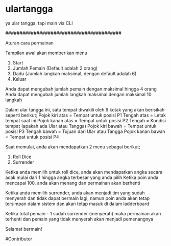 # ulartangga
ya ular tangga, tapi main via CLI  

#########################################  

Aturan cara permainan  

Tampilan awal akan memberikan menu  

 1. Start 
 2. Jumlah Pemain (Default adalah 2 orang) 
 3. Dadu (Jumlah langkah maksimal, dengan default adalah 6) 
 4. Keluar 

Anda dapat mengubah jumlah pemain dengan maksimal hingga 4 orang Anda dapat mengubah jumlah langkah maksimal dengan maksimal 10 langkah  

Dalam ular tangga ini, satu tempat diwakili oleh 9 kotak yang akan berisikah seperti berikut; Pojok kiri atas = Tempat untuk posisi P1 Tengah atas = Letak tempat saat ini Pojok kanan atas = Tempat untuk posisi P2 Tengah = Kondisi tempat (apakah ada Ular atau Tangga) Pojok kiri bawah = Tempat untuk posisi P3 Tengah bawah = Tujuan dari Ular atau Tangga Pojok kanan bawah = Tempat untuk posisi P4  

Saat memulai, anda akan mendapatkan 2 menu sebagai berikut;  
 1. Roll Dice 
 2. Surrender 

Ketika anda memilih untuk roll dice, anda akan mendapatkan angka secara acak mulai dari 1 hingga angka terbesar yang anda pilih Ketika poin anda mencapai 100, anda akan menang dan permainan akan berhenti  

Ketika anda memilih surrender, anda akan menjadi tim yang sudah menyerah dan tidak dapat bermain lagi, namun poin anda akan tetap tersimpan dalam sistem dan akan tetap masuk di dalam ladderboard  

Ketika total pemain - 1 sudah surrender (menyerah) maka permainan akan terhenti dan pemain yang tidak menyerah akan menjadi pemenangnya  

Selamat bermain!  

#Contributor
